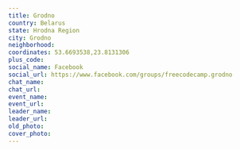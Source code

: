 ```yaml
---
title: Grodno
country: Belarus
state: Hrodna Region
city: Grodno
neighborhood: 
coordinates: 53.6693538,23.8131306
plus_code:
social_name: Facebook
social_url: https://www.facebook.com/groups/freecodecamp.grodno
chat_name:
chat_url:
event_name:
event_url:
leader_name:
leader_url:
old_photo: 
cover_photo:
---
```

